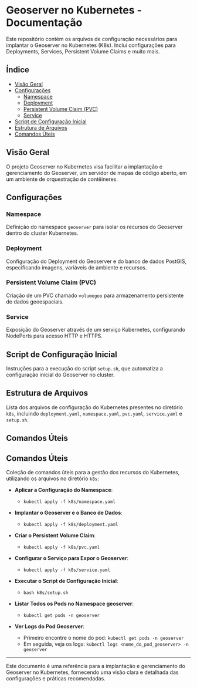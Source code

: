 # Geoserver no Kubernetes - Documentação

Este repositório contém os arquivos de configuração necessários para implantar o Geoserver no Kubernetes (K8s). Inclui configurações para Deployments, Services, Persistent Volume Claims e muito mais.

## Índice

- [Visão Geral](#visão-geral)
- [Configurações](#configurações)
  - [Namespace](#namespace)
  - [Deployment](#deployment)
  - [Persistent Volume Claim (PVC)](#persistent-volume-claim-pvc)
  - [Service](#service)
- [Script de Configuração Inicial](#script-de-configuração-inicial)
- [Estrutura de Arquivos](#estrutura-de-arquivos)
- [Comandos Úteis](#comandos-úteis)

## Visão Geral

O projeto Geoserver no Kubernetes visa facilitar a implantação e gerenciamento do Geoserver, um servidor de mapas de código aberto, em um ambiente de orquestração de contêineres.

## Configurações

### Namespace

Definição do namespace `geoserver` para isolar os recursos do Geoserver dentro do cluster Kubernetes.

### Deployment

Configuração do Deployment do Geoserver e do banco de dados PostGIS, especificando imagens, variáveis de ambiente e recursos.

### Persistent Volume Claim (PVC)

Criação de um PVC chamado `volumegeo` para armazenamento persistente de dados geoespaciais.

### Service

Exposição do Geoserver através de um serviço Kubernetes, configurando NodePorts para acesso HTTP e HTTPS.

## Script de Configuração Inicial

Instruções para a execução do script `setup.sh`, que automatiza a configuração inicial do Geoserver no cluster.

## Estrutura de Arquivos

Lista dos arquivos de configuração do Kubernetes presentes no diretório `k8s`, incluindo `deployment.yaml`, `namespace.yaml`, `pvc.yaml`, `service.yaml` e `setup.sh`.

## Comandos Úteis

## Comandos Úteis

Coleção de comandos úteis para a gestão dos recursos do Kubernetes, utilizando os arquivos no diretório `k8s`:

- **Aplicar a Configuração do Namespace**:
  - `kubectl apply -f k8s/namespace.yaml`

- **Implantar o Geoserver e o Banco de Dados**:
  - `kubectl apply -f k8s/deployment.yaml`

- **Criar o Persistent Volume Claim**:
  - `kubectl apply -f k8s/pvc.yaml`

- **Configurar o Serviço para Expor o Geoserver**:
  - `kubectl apply -f k8s/service.yaml`

- **Executar o Script de Configuração Inicial**:
  - `bash k8s/setup.sh`

- **Listar Todos os Pods no Namespace geoserver**:
  - `kubectl get pods -n geoserver`

- **Ver Logs do Pod Geoserver**:
  - Primeiro encontre o nome do pod: `kubectl get pods -n geoserver`
  - Em seguida, veja os logs: `kubectl logs <nome_do_pod_geoserver> -n geoserver`


---

Este documento é uma referência para a implantação e gerenciamento do Geoserver no Kubernetes, fornecendo uma visão clara e detalhada das configurações e práticas recomendadas.
